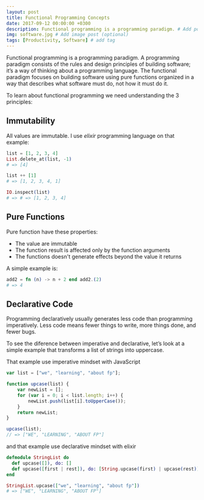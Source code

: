 ```yaml
---
layout: post
title: Functional Programming Concepts
date: 2017-09-12 00:00:00 +0300
description: Functional programming is a programming paradigm. # Add post description (optional)
img: software.jpg # Add image post (optional)
tags: [Productivity, Software] # add tag
---
```



Functional programming is a programming paradigm. A programming paradigm consists of the rules and design principles of building software; it’s a way of thinking about a programming language. The functional paradigm focuses on building software using pure functions organized in a way that describes what software must do, not how it must do it.

To learn about functional programming we need understanding the 3 principles:

## Immutability

All values are immutable. I use _elixir_ programming language on that example:

```elixir
list = [1, 2, 3, 4]
List.delete_at(list, -1)
# => [4]

list ++ [1]
# => [1, 2, 3, 4, 1]

IO.inspect(list)
# => # => [1, 2, 3, 4]
```

## Pure Functions

Pure function have these properties:

* The value are immutable
* The function result is affected only by the function arguments
* The functions doesn't generate effects beyond the value it returns

A simple example is:

```elixir
add2 = fn (n) -> n + 2 end add2.(2)
# => 4
```

## Declarative Code

Programming declaratively usually generates less code than programming imperatively. Less code means fewer things to write, more things done, and fewer bugs.

To see the diference between imperative and declarative, let’s look at a simple example that transforms a list of strings into uppercase.

That example use imperative mindset with JavaScript
```javascript
var list = ["we", "learning", "about fp"];

function upcase(list) {
    var newList = [];
    for (var i = 0; i < list.length; i++) {
        newList.push(list[i].toUpperCase()); 
    }
    return newList; 
}

upcase(list);
// => ["WE", "LEARNING", "ABOUT FP"]
```

and that example use declarative mindset with elixir
```elixir
defmodule StringList do
  def upcase([]), do: []
  def upcase([first | rest]), do: [String.upcase(first) | upcase(rest)]
end

StringList.upcase(["we", "learning", "about fp"])
# => ["WE", "LEARNING", "ABOUT FP"]
```
